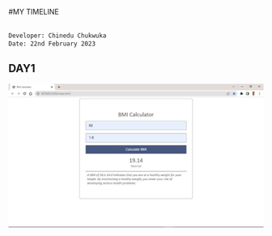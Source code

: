 #MY TIMELINE


```

Developer: Chinedu Chukwuka
Date: 22nd February 2023

```

## DAY1

![My Timeline](./MY%20TIMELINE.jpg)